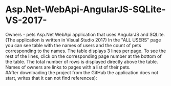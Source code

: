 # Asp.Net-WebApi-AngularJS-SQLite-VS-2017- 
Owners - pets Asp.Net WebApi application that uses AngularJS and SQLite. (The application is written in Visual Studio 2017)
In the "ALL USERS" page you can see table with the names of users and the count of pets corresponding to the names. The table displays 3 lines per page. To see the rest of the lines, click on the corresponding page number at the bottom of the table. The total number of rows is displayed directly above the table.
Names of owners are links to pages with a list of their pets.  
#After downloading the project from the GitHub the application does not start, writes that it can not find references):

